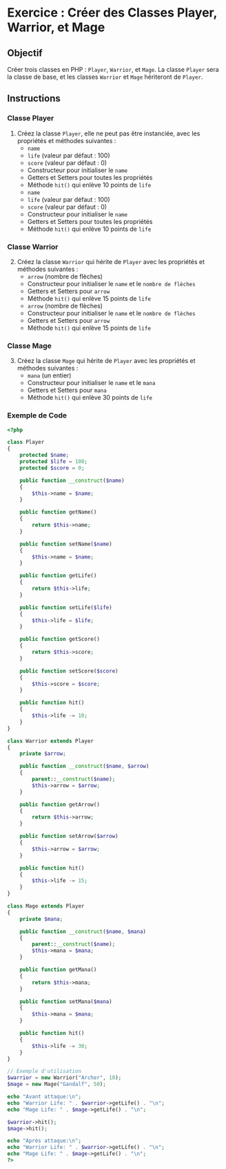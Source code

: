 # Exercice : Créer des Classes Player, Warrior, et Mage

## Objectif

Créer trois classes en PHP : `Player`, `Warrior`, et `Mage`. La classe `Player` sera la classe de base, et les classes `Warrior` et `Mage` hériteront de `Player`.

## Instructions

### Classe Player

1. Créez la classe `Player`, elle ne peut pas être instanciée, avec les propriétés et méthodes suivantes :
   - `name`
   - `life` (valeur par défaut : 100)
   - `score` (valeur par défaut : 0)
   - Constructeur pour initialiser le `name`
   - Getters et Setters pour toutes les propriétés
   - Méthode `hit()` qui enlève 10 points de `life`
   - `name`
   - `life` (valeur par défaut : 100)
   - `score` (valeur par défaut : 0)
   - Constructeur pour initialiser le `name`
   - Getters et Setters pour toutes les propriétés
   - Méthode `hit()` qui enlève 10 points de `life`

### Classe Warrior

2. Créez la classe `Warrior` qui hérite de `Player` avec les propriétés et méthodes suivantes :
   - `arrow` (nombre de flèches)
   - Constructeur pour initialiser le `name` et le `nombre de flèches`
   - Getters et Setters pour `arrow`
   - Méthode `hit()` qui enlève 15 points de `life`
   - `arrow` (nombre de flèches)
   - Constructeur pour initialiser le `name` et le `nombre de flèches`
   - Getters et Setters pour `arrow`
   - Méthode `hit()` qui enlève 15 points de `life`

### Classe Mage

3. Créez la classe `Mage` qui hérite de `Player` avec les propriétés et méthodes suivantes :
   - `mana` (un entier)
   - Constructeur pour initialiser le `name` et le `mana`
   - Getters et Setters pour `mana`
   - Méthode `hit()` qui enlève 30 points de `life`

### Exemple de Code

```php
<?php

class Player
{
    protected $name;
    protected $life = 100;
    protected $score = 0;

    public function __construct($name)
    {
        $this->name = $name;
    }

    public function getName()
    {
        return $this->name;
    }

    public function setName($name)
    {
        $this->name = $name;
    }

    public function getLife()
    {
        return $this->life;
    }

    public function setLife($life)
    {
        $this->life = $life;
    }

    public function getScore()
    {
        return $this->score;
    }

    public function setScore($score)
    {
        $this->score = $score;
    }

    public function hit()
    {
        $this->life -= 10;
    }
}

class Warrior extends Player
{
    private $arrow;

    public function __construct($name, $arrow)
    {
        parent::__construct($name);
        $this->arrow = $arrow;
    }

    public function getArrow()
    {
        return $this->arrow;
    }

    public function setArrow($arrow)
    {
        $this->arrow = $arrow;
    }

    public function hit()
    {
        $this->life -= 15;
    }
}

class Mage extends Player
{
    private $mana;

    public function __construct($name, $mana)
    {
        parent::__construct($name);
        $this->mana = $mana;
    }

    public function getMana()
    {
        return $this->mana;
    }

    public function setMana($mana)
    {
        $this->mana = $mana;
    }

    public function hit()
    {
        $this->life -= 30;
    }
}

// Exemple d'utilisation
$warrior = new Warrior("Archer", 10);
$mage = new Mage("Gandalf", 50);

echo "Avant attaque:\n";
echo "Warrior Life: " . $warrior->getLife() . "\n";
echo "Mage Life: " . $mage->getLife() . "\n";

$warrior->hit();
$mage->hit();

echo "Après attaque:\n";
echo "Warrior Life: " . $warrior->getLife() . "\n";
echo "Mage Life: " . $mage->getLife() . "\n";
?>
